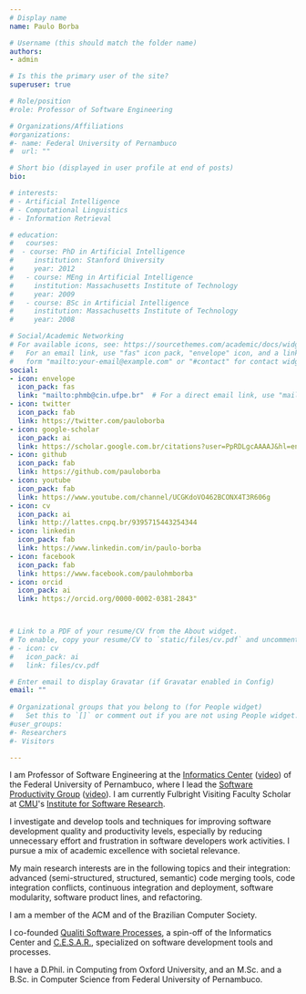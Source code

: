 ```yaml
---
# Display name
name: Paulo Borba

# Username (this should match the folder name)
authors:
- admin

# Is this the primary user of the site?
superuser: true

# Role/position
#role: Professor of Software Engineering

# Organizations/Affiliations
#organizations:
#- name: Federal University of Pernambuco
#  url: ""

# Short bio (displayed in user profile at end of posts)
bio:

# interests:
# - Artificial Intelligence
# - Computational Linguistics
# - Information Retrieval

# education:
#   courses:
#  - course: PhD in Artificial Intelligence
#     institution: Stanford University
#     year: 2012
#   - course: MEng in Artificial Intelligence
#     institution: Massachusetts Institute of Technology
#     year: 2009
#   - course: BSc in Artificial Intelligence
#     institution: Massachusetts Institute of Technology
#     year: 2008

# Social/Academic Networking
# For available icons, see: https://sourcethemes.com/academic/docs/widgets/#icons
#   For an email link, use "fas" icon pack, "envelope" icon, and a link in the
#   form "mailto:your-email@example.com" or "#contact" for contact widget.
social:
- icon: envelope
  icon_pack: fas
  link: "mailto:phmb@cin.ufpe.br"  # For a direct email link, use "mailto:test@example.org".
- icon: twitter
  icon_pack: fab
  link: https://twitter.com/pauloborba
- icon: google-scholar
  icon_pack: ai
  link: https://scholar.google.com.br/citations?user=PpRDLgcAAAAJ&hl=en
- icon: github
  icon_pack: fab
  link: https://github.com/pauloborba  
- icon: youtube
  icon_pack: fab
  link: https://www.youtube.com/channel/UCGKdoVO462BCONX4T3R606g
- icon: cv
  icon_pack: ai
  link: http://lattes.cnpq.br/9395715443254344
- icon: linkedin
  icon_pack: fab
  link: https://www.linkedin.com/in/paulo-borba
- icon: facebook
  icon_pack: fab
  link: https://www.facebook.com/paulohmborba
- icon: orcid
  icon_pack: ai
  link: https://orcid.org/0000-0002-0381-2843"



# Link to a PDF of your resume/CV from the About widget.
# To enable, copy your resume/CV to `static/files/cv.pdf` and uncomment the lines below.  
# - icon: cv
#   icon_pack: ai
#   link: files/cv.pdf

# Enter email to display Gravatar (if Gravatar enabled in Config)
email: ""
  
# Organizational groups that you belong to (for People widget)
#   Set this to `[]` or comment out if you are not using People widget.  
#user_groups:
#- Researchers
#- Visitors

---
```

I am Professor of Software Engineering at the [Informatics Center](http://www.cin.ufpe.br) ([video](https://www.youtube.com/watch?feature=youtu.be&v=ioT7VK2MlxU)) of the Federal University of Pernambuco, where I lead the [Software Productivity Group](http://www.cin.ufpe.br/spg) ([video](https://www.youtube.com/watch?v=xGJnfGNKPsc&t=24s)). I am currently Fulbright Visiting Faculty Scholar at [CMU](https://www.cs.cmu.edu)'s [Institute for Software Research](https://www.isri.cmu.edu/index.html). 

I investigate and develop tools and techniques for improving software development quality and productivity levels, especially by reducing unnecessary effort and frustration in software developers work activities. I pursue a mix of academic excellence with societal relevance.

My main research interests are in the following topics and their integration: advanced (semi-structured, structured, semantic) code merging tools, code integration conflicts, continuous integration and deployment, software modularity, software product lines, and refactoring.

I am a member of the ACM and of the Brazilian Computer Society.

I co-founded [Qualiti Software Processes](http://www.qualiti.com.br), a spin-off of the Informatics Center and [C.E.S.A.R.](http://www.cesar.org.br), specialized on software development tools and processes.

I have a D.Phil. in Computing from Oxford University, and an M.Sc. and a B.Sc. in Computer Science from Federal University of Pernambuco.
